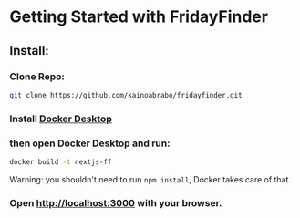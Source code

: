 # Getting Started with FridayFinder

## Install:

### Clone Repo:
```bash
git clone https://github.com/kainoabrabo/fridayfinder.git
```

### Install [Docker Desktop](https://www.docker.com/)
### then open Docker Desktop and run:
```bash
docker build -t nextjs-ff
```
Warning: you shouldn't need to run `npm install`, Docker takes care of that.


### Open [http://localhost:3000](http://localhost:3000) with your browser.
